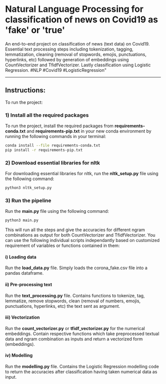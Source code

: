 # Natural Language Processing for classification of news on Covid19 as 'fake' or 'true' 
An end-to-end project on classification of news (text data) on Covid19. Essential text processing steps including tokenization, tagging, lemmatization, cleaning (removal of stopwords, emojis, punctuations, hyperlinks, etc) followed by generation of embeddings using CountVectorizer and TfidfVectorizer. Lastly classification using Logistic Regression.  #NLP #Covid19 #LogisticRegression" 
___

## Instructions:
To run the project: 

### 1)  Install all the required packages
To run the project, install the required packages from **requirements-conda.txt** and **requirements-pip.txt** in your new conda environment by running the following commands in your terminal:
```bash
conda install --file requirements-conda.txt
pip install -r requirements-pip.txt
```

### 2) Download essential libraries for **nltk**
For downloading essential libraries for nltk, run the **nltk_setup.py** file using the following command:
```bash
python3 nltk_setup.py
```

### 3) Run the pipeline
Run the **main.py** file using the following command:
```bash
python3 main.py
```
This will run all the steps and give the accuracies for different ngram combinations as output for both CountVectorizer and TfidfVectorizer. You can use the following individual scripts independantly based on customized requirement of variables or functions contained in them:

#### i) Loading data
Run the **load_data.py** file. Simply loads the corona_fake.csv file into a pandas dataframe.

#### ii) Pre-processing text
Run the **text_processing.py** file. Contains functions to tokenize, tag, lemmatize, remove stopwords, clean (removal of numbers, emojis, punctuations, hyperlinks, etc) the text sent as argument.

#### iii) Vectorization
Run the **count_vectorizer.py** or **tfidf_vectorizer.py** for the numerical embeddings. Contain respective functions which take preprocessed textual data and ngram combination as inputs and return a vectorized form (embeddings).

#### iv) Modelling
Run the **modelling.py** file. Contains the Logistic Regression modelling code to return the accuracies after classification having taken numerical data as input. 
